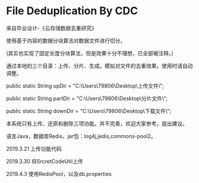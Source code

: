 # File Deduplication By CDC

来自毕业设计-《云存储数据去重研究》

使用基于内容的数据分块算法对数据文件进行切分。

(其实也实现了固定长度分块算法，但是效果十分不理想，已全部被注释。)

通过本地的三个目录：上传、分片、生成。模拟对文件的去重效果。使用时请自动调整。

public static String upDir = "C:\\Users\\79806\\Desktop\\上传文件\\";

public static String partDir = "C:\\Users\\79806\\Desktop\\分片文件\\";

public static String downDir = "C:\\Users\\79806\\Desktop\\下载文件\\";

本系统只有上传、还原和删除三项功能。并不完善，欢迎大家参考，提出建议。

语言Java，数据库Redis，jar包：log4j,jedis,commons-pool2。

2019.3.21 上传功能代码

2019.3.30 将SrcretCodeUtil上传

2019.4.3 使用RedisPool，以及db.properties
